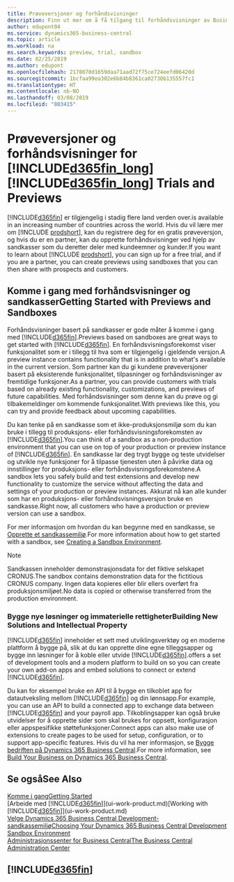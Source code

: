 ```yaml
---
title: Prøveversjoner og forhåndsvisninger
description: Finn ut mer om å få tilgang til forhåndsvisninger av Business Central.
author: edupont04
ms.service: dynamics365-business-central
ms.topic: article
ms.workload: na
ms.search.keywords: preview, trial, sandbox
ms.date: 02/25/2019
ms.author: edupont
ms.openlocfilehash: 2178070d1659daa71aad72f75ce724eefd06420d
ms.sourcegitcommit: 1bcfaa99ea302e6b84b8361ca02730b135557fc1
ms.translationtype: HT
ms.contentlocale: nb-NO
ms.lasthandoff: 03/08/2019
ms.locfileid: "803415"
---
```

# <a name="included365finlongincludesd365finlongmdmd-trials-and-previews"></a><span data-ttu-id="13516-103">Prøveversjoner og forhåndsvisninger for [!INCLUDE[d365fin_long](includes/d365fin_long_md.md)]</span><span class="sxs-lookup"><span data-stu-id="13516-103">[!INCLUDE[d365fin_long](includes/d365fin_long_md.md)] Trials and Previews</span></span>

[!INCLUDE[d365fin](includes/d365fin_md.md)] <span data-ttu-id="13516-104">er tilgjengelig i stadig flere land verden over.</span><span class="sxs-lookup"><span data-stu-id="13516-104">is available in an increasing number of countries across the world.</span></span> <span data-ttu-id="13516-105">Hvis du vil lære mer om [!INCLUDE [prodshort](includes/prodshort.md)], kan du registrere deg for en gratis prøveversjon, og hvis du er en partner, kan du opprette forhåndsvisninger ved hjelp av sandkasser som du deretter deler med kundeemner og kunder.</span><span class="sxs-lookup"><span data-stu-id="13516-105">If you want to learn about [!INCLUDE [prodshort](includes/prodshort.md)], you can sign up for a free trial, and if you are a partner, you can create previews using sandboxes that you can then share with prospects and customers.</span></span>  

## <a name="getting-started-with-previews-and-sandboxes"></a><span data-ttu-id="13516-106">Komme i gang med forhåndsvisninger og sandkasser</span><span class="sxs-lookup"><span data-stu-id="13516-106">Getting Started with Previews and Sandboxes</span></span>

<span data-ttu-id="13516-107">Forhåndsvisninger basert på sandkasser er gode måter å komme i gang med [!INCLUDE[d365fin](includes/d365fin_md.md)].</span><span class="sxs-lookup"><span data-stu-id="13516-107">Previews based on sandboxes are great ways to get started with [!INCLUDE[d365fin](includes/d365fin_md.md)].</span></span> <span data-ttu-id="13516-108">En forhåndsvisningsforekomst viser funksjonalitet som er i tillegg til hva som er tilgjengelig i gjeldende versjon.</span><span class="sxs-lookup"><span data-stu-id="13516-108">A preview instance contains functionality that is in addition to what's available in the current version.</span></span> <span data-ttu-id="13516-109">Som partner kan du gi kundene prøveversjoner basert på eksisterende funksjonalitet, tilpasninger og forhåndsvisninger av fremtidige funksjoner.</span><span class="sxs-lookup"><span data-stu-id="13516-109">As a partner, you can provide customers with trials based on already existing functionality, customizations, and previews of future capabilities.</span></span> <span data-ttu-id="13516-110">Med forhåndsvisninger som denne kan du prøve og gi tilbakemeldinger om kommende funksjonalitet.</span><span class="sxs-lookup"><span data-stu-id="13516-110">With previews like this, you can try and provide feedback about upcoming capabilities.</span></span>  

<!--To get started with a preview, go to [this page](https://go.microsoft.com/fwlink/?linkid=866045) and provide your work email address. To learn more about [!INCLUDE[d365fin](includes/d365fin_md.md)] and the capabilities it offers, refer to the documentation here on this site.-->

<span data-ttu-id="13516-111">Du kan tenke på en sandkasse som et ikke-produksjonsmiljø som du kan bruke i tillegg til produksjons- eller forhåndsvisningsforekomsten av [!INCLUDE[d365fin](includes/d365fin_md.md)].</span><span class="sxs-lookup"><span data-stu-id="13516-111">You can think of a sandbox as a non-production environment that you can use on top of your production or preview instance of [!INCLUDE[d365fin](includes/d365fin_md.md)].</span></span> <span data-ttu-id="13516-112">En sandkasse lar deg trygt bygge og teste utvidelser og utvikle nye funksjoner for å tilpasse tjenesten uten å påvirke data og innstillinger for produksjons- eller forhåndsvisningsforekomstene.</span><span class="sxs-lookup"><span data-stu-id="13516-112">A sandbox lets you safely build and test extensions and develop new functionality to customize the service without affecting the data and settings of your production or preview instances.</span></span> <span data-ttu-id="13516-113">Akkurat nå kan alle kunder som har en produksjons- eller forhåndsvisningsversjon bruke en sandkasse.</span><span class="sxs-lookup"><span data-stu-id="13516-113">Right now, all customers who have a production or preview version can use a sandbox.</span></span>

<span data-ttu-id="13516-114">For mer informasjon om hvordan du kan begynne med en sandkasse, se [Opprette et sandkassemiljø](across-how-create-sandbox-environment.md).</span><span class="sxs-lookup"><span data-stu-id="13516-114">For more information about how to get started with a sandbox, see [Creating a Sandbox Environment](across-how-create-sandbox-environment.md).</span></span>  

> [!NOTE]
> <span data-ttu-id="13516-115">Sandkassen inneholder demonstrasjonsdata for det fiktive selskapet CRONUS.</span><span class="sxs-lookup"><span data-stu-id="13516-115">The sandbox contains demonstration data for the fictitious CRONUS company.</span></span> <span data-ttu-id="13516-116">Ingen data kopieres eller blir ellers overført fra produksjonsmiljøet.</span><span class="sxs-lookup"><span data-stu-id="13516-116">No data is copied or otherwise transferred from the production environment.</span></span>  

### <a name="building-new-solutions-and-intellectual-property"></a><span data-ttu-id="13516-117">Bygge nye løsninger og immaterielle rettigheter</span><span class="sxs-lookup"><span data-stu-id="13516-117">Building New Solutions and Intellectual Property</span></span>

[!INCLUDE[d365fin](includes/d365fin_md.md)] <span data-ttu-id="13516-118">inneholder et sett med utviklingsverktøy og en moderne plattform å bygge på, slik at du kan opprette dine egne tilleggsapper og bygge inn løsninger for å koble eller utvide [!INCLUDE[d365fin](includes/d365fin_md.md)].</span><span class="sxs-lookup"><span data-stu-id="13516-118">offers a set of development tools and a modern platform to build on so you can create your own add-on apps and embed solutions to connect or extend [!INCLUDE[d365fin](includes/d365fin_md.md)].</span></span>  

<span data-ttu-id="13516-119">Du kan for eksempel bruke en API til å bygge en tilkoblet app for datautveksling mellom [!INCLUDE[d365fin](includes/d365fin_md.md)] og din lønnsapp.</span><span class="sxs-lookup"><span data-stu-id="13516-119">For example, you can use an API to build a connected app to exchange data between [!INCLUDE[d365fin](includes/d365fin_md.md)] and your payroll app.</span></span> <span data-ttu-id="13516-120">Tilkoblingsapper kan også bruke utvidelser for å opprette sider som skal brukes for oppsett, konfigurasjon eller appspesifikke støttefunksjoner.</span><span class="sxs-lookup"><span data-stu-id="13516-120">Connect apps can also make use of extensions to create pages to be used for setup, configuration, or to support app-specific features.</span></span> <span data-ttu-id="13516-121">Hvis du vil ha mer informasjon, se [Bygge bedriften på Dynamics 365 Business Central](/dynamics365/business-central/dev-itpro/developer/readiness/readiness-welcome).</span><span class="sxs-lookup"><span data-stu-id="13516-121">For more information, see [Build Your Business on Dynamics 365 Business Central](/dynamics365/business-central/dev-itpro/developer/readiness/readiness-welcome).</span></span>

## <a name="see-also"></a><span data-ttu-id="13516-122">Se også</span><span class="sxs-lookup"><span data-stu-id="13516-122">See Also</span></span>

[<span data-ttu-id="13516-123">Komme i gang</span><span class="sxs-lookup"><span data-stu-id="13516-123">Getting Started</span></span>](product-get-started.md)  
<span data-ttu-id="13516-124">[Arbeide med [!INCLUDE[d365fin](includes/d365fin_md.md)]](ui-work-product.md)</span><span class="sxs-lookup"><span data-stu-id="13516-124">[Working with [!INCLUDE[d365fin](includes/d365fin_md.md)]](ui-work-product.md)</span></span>  
[<span data-ttu-id="13516-125">Velge Dynamics 365 Business Central Development-sandkassemiljø</span><span class="sxs-lookup"><span data-stu-id="13516-125">Choosing Your Dynamics 365 Business Central Development Sandbox Environment</span></span>](/dynamics365/business-central/dev-itpro/developer/devenv-sandbox-overview)  
[<span data-ttu-id="13516-126">Administrasjonssenter for Business Central</span><span class="sxs-lookup"><span data-stu-id="13516-126">The Business Central Administration Center</span></span>](/dynamics365/business-central/dev-itpro/administration/tenant-admin-center)  

## [!INCLUDE[d365fin](includes/free_trial_md.md)]  
